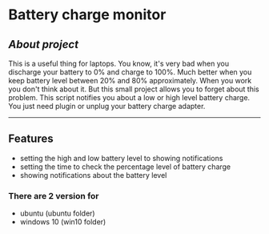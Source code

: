 # Battery charge monitor
## _About project_
This is a useful thing for laptops. You know, it's very bad when you discharge your battery to 0% and charge to 100%. Much better when you keep battery level between 20% and 80% approximately. When you work you don't think about it. But this small project allows you to forget about this problem. This script notifies you about a low or high level battery charge. You just need plugin or unplug your battery charge adapter.
___

## Features
- setting the high and low battery level to showing notifications
- setting the time to check the percentage level of battery charge
- showing notifications about the battery level

### There are 2 version for
- ubuntu (ubuntu folder)
- windows 10 (win10 folder)


